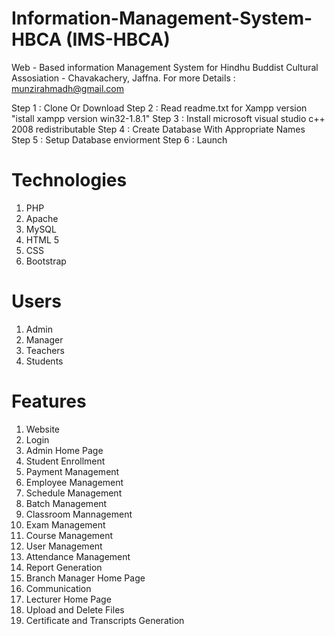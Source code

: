 # Information-Management-System-HBCA (IMS-HBCA)

Web - Based information Management System for Hindhu Buddist Cultural Assosiation - Chavakachery, Jaffna. 
For more Details : munzirahmadh@gmail.com 

Step 1 : Clone Or Download 
Step 2 : Read readme.txt for Xampp version "istall xampp version win32-1.8.1" 
Step 3 : Install microsoft visual studio c++ 2008 redistributable 
Step 4 : Create Database With Appropriate Names 
Step 5 : Setup Database enviorment 
Step 6 : Launch

# Technologies

1. PHP
2. Apache
3. MySQL
4. HTML 5
5. CSS
6. Bootstrap 

# Users

1. Admin
2. Manager
3. Teachers
4. Students

# Features

1. Website
2. Login
3. Admin Home Page
4. Student Enrollment
5. Payment Management
6. Employee Management
7. Schedule Management
8. Batch Management
9. Classroom Mannagement
10. Exam Management
11. Course Management
12. User Management
13. Attendance Management
14. Report Generation
15. Branch Manager Home Page
17. Communication
18. Lecturer Home Page
19. Upload and Delete Files
20. Certificate and Transcripts Generation

